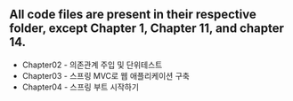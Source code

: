 ## All code files are present in their respective folder, except Chapter 1, Chapter 11, and chapter 14.

- Chapter02 - 의존관계 주입 및 단위테스트
- Chapter03 - 스프링 MVC로 웹 애플리케이션 구축
- Chapter04 - 스프링 부트 시작하기
